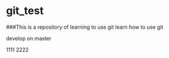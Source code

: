 # git_test



###This is a repository of learning to use git
learn how to use git






develop on master

1111
2222


